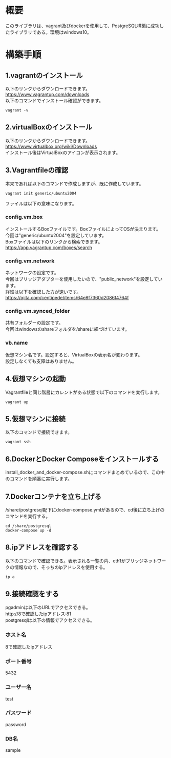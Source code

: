 # 概要
このライブラリは、vagrant及びdockerを使用して、PostgreSQL構築に成功したライブラリである。環境はwindows10。

# 構築手順

## 1.vagrantのインストール
以下のリンクからダウンロードできます。   
https://www.vagrantup.com/downloads  
以下のコマンドでインストール確認ができます。  
```
vagrant -v
```

## 2.virtualBoxのインストール
以下のリンクからダウンロードできます。  
https://www.virtualbox.org/wiki/Downloads  
インストール後はVirtualBoxのアイコンが表示されます。

## 3.Vagrantfileの確認
本来であれば以下のコマンドで作成しますが、既に作成しています。
```
vagrant init generic/ubuntu2004
```
ファイルは以下の意味になります。
### config.vm.box
インストールするBoxファイルです。BoxファイルによってOSが決まります。  
今回は"generic/ubuntu2004"を設定しています。  
Boxファイルは以下のリンクから検索できます。  
https://app.vagrantup.com/boxes/search
### config.vm.network
ネットワークの設定です。  
今回はブリッジアダプターを使用したいので、"public_network"を設定しています。  
詳細は以下を確認した方が速いです。  
https://qiita.com/centipede/items/64e8f7360d2086f4764f
### config.vm.synced_folder
共有フォルダーの設定です。  
今回はwindowsのshareフォルダを/shareに紐づけています。  
### vb.name
仮想マシン名です。設定すると、VirtualBoxの表示名が変わります。  
設定しなくても支障はありません。

## 4.仮想マシンの起動
Vagrantfileと同じ階層にカレントがある状態で以下のコマンドを実行します。
```
vagrant up
```

## 5.仮想マシンに接続
以下のコマンドで接続できます。
```
vagrant ssh
```

## 6.DockerとDocker Composeをインストールする
install_docker_and_docker-compose.shにコマンドまとめているので、この中のコマンドを順番に実行します。

## 7.Dockerコンテナを立ち上げる
/share/postgresql配下にdocker-compose.ymlがあるので、cd後に立ち上げのコマンドを実行する。
```
cd /share/postgresql
docker-compose up -d
```

## 8.ipアドレスを確認する
以下のコマンドで確認できる。表示される一覧の内、eth1がブリッジネットワークの情報なので、そっちのipアドレスを使用する。
```
ip a
```

## 9.接続確認をする
pgadminは以下のURLでアクセスできる。  
http://8で確認したipアドレス:81  
postgresqlは以下の情報でアクセスできる。
### ホスト名
8で確認したipアドレス
### ポート番号
5432
### ユーザー名
test
### パスワード
password
### DB名
sample
